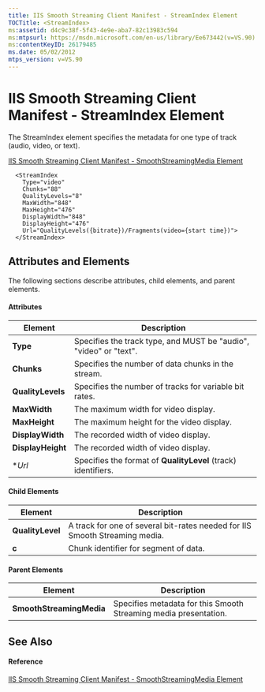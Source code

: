 ```yaml
---
title: IIS Smooth Streaming Client Manifest - StreamIndex Element
TOCTitle: <StreamIndex>
ms:assetid: d4c9c38f-5f43-4e9e-aba7-82c13983c594
ms:mtpsurl: https://msdn.microsoft.com/en-us/library/Ee673442(v=VS.90)
ms:contentKeyID: 26179485
ms.date: 05/02/2012
mtps_version: v=VS.90
---
```


# IIS Smooth Streaming Client Manifest - StreamIndex Element

The StreamIndex element specifies the metadata for one type of track (audio, video, or text).

[IIS Smooth Streaming Client Manifest - SmoothStreamingMedia Element](iis-smooth-streaming-client-manifest-smoothstreamingmedia-element.md)  

``` 
  <StreamIndex
    Type="video"
    Chunks="88"
    QualityLevels="8"
    MaxWidth="848"
    MaxHeight="476"
    DisplayWidth="848"
    DisplayHeight="476"
    Url="QualityLevels({bitrate})/Fragments(video={start time})">
  </StreamIndex>
```

## Attributes and Elements

The following sections describe attributes, child elements, and parent elements.

#### Attributes

|Element|Description|
|--- |--- |
|**Type**|Specifies the track type, and MUST be "audio", "video" or "text".|
|**Chunks**|Specifies the number of data chunks in the stream.|
|**QualityLevels**|Specifies the number of tracks for variable bit rates.|
|**MaxWidth**|The maximum width for video display.|
|**MaxHeight**|The maximum height for the video display.|
|**DisplayWidth**|The recorded width of video display.|
|**DisplayHeight**|The recorded width of video display.|
|**Url*|Specifies the format of **QualityLevel** (track) identifiers.|


#### Child Elements

|Element|Description|
|--- |--- |
|**QualityLevel**|A track for one of several bit-rates needed for IIS Smooth Streaming media.|
|**c**|Chunk identifier for segment of data.|


#### Parent Elements

|Element|Description|
|--- |--- |
|**SmoothStreamingMedia**|Specifies metadata for this Smooth Streaming media presentation.|

## See Also

#### Reference

[IIS Smooth Streaming Client Manifest - SmoothStreamingMedia Element](iis-smooth-streaming-client-manifest-smoothstreamingmedia-element.md)

